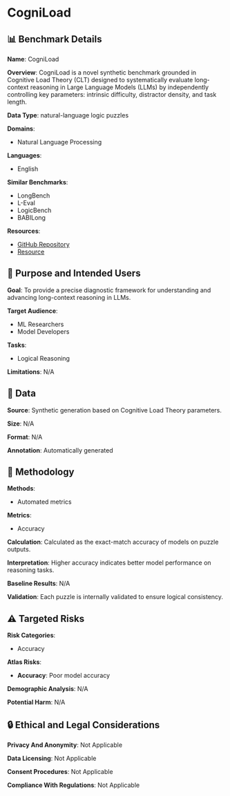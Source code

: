 # CogniLoad

## 📊 Benchmark Details

**Name**: CogniLoad

**Overview**: CogniLoad is a novel synthetic benchmark grounded in Cognitive Load Theory (CLT) designed to systematically evaluate long-context reasoning in Large Language Models (LLMs) by independently controlling key parameters: intrinsic difficulty, distractor density, and task length.

**Data Type**: natural-language logic puzzles

**Domains**:
- Natural Language Processing

**Languages**:
- English

**Similar Benchmarks**:
- LongBench
- L-Eval
- LogicBench
- BABILong

**Resources**:
- [GitHub Repository](https://github.com/username/repo)
- [Resource](N/A)

## 🎯 Purpose and Intended Users

**Goal**: To provide a precise diagnostic framework for understanding and advancing long-context reasoning in LLMs.

**Target Audience**:
- ML Researchers
- Model Developers

**Tasks**:
- Logical Reasoning

**Limitations**: N/A

## 💾 Data

**Source**: Synthetic generation based on Cognitive Load Theory parameters.

**Size**: N/A

**Format**: N/A

**Annotation**: Automatically generated

## 🔬 Methodology

**Methods**:
- Automated metrics

**Metrics**:
- Accuracy

**Calculation**: Calculated as the exact-match accuracy of models on puzzle outputs.

**Interpretation**: Higher accuracy indicates better model performance on reasoning tasks.

**Baseline Results**: N/A

**Validation**: Each puzzle is internally validated to ensure logical consistency.

## ⚠️ Targeted Risks

**Risk Categories**:
- Accuracy

**Atlas Risks**:
- **Accuracy**: Poor model accuracy

**Demographic Analysis**: N/A

**Potential Harm**: N/A

## 🔒 Ethical and Legal Considerations

**Privacy And Anonymity**: Not Applicable

**Data Licensing**: Not Applicable

**Consent Procedures**: Not Applicable

**Compliance With Regulations**: Not Applicable
